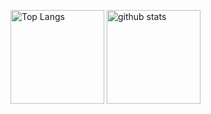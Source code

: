 <p align="left"> 
  <img alt="Top Langs" height="150px" src="https://github-readme-stats.vercel.app/api/top-langs/?username=rrrtake&layout=compact&count_private=true&show_icons=true&theme=onedark" />
  <img alt="github stats" height="150px" src="https://github-readme-stats.vercel.app/api?username=rrrtake&count_private=true&show_icons=true&show_icons=true&theme=onedark" />
</p>
